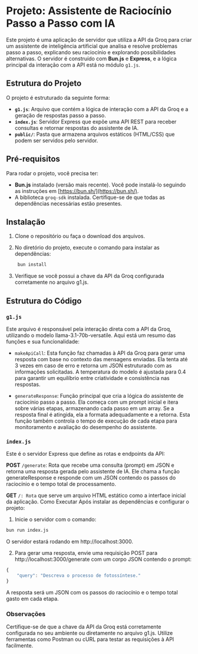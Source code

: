 # Projeto: Assistente de Raciocínio Passo a Passo com IA

Este projeto é uma aplicação de servidor que utiliza a API da Groq para criar um assistente de inteligência artificial que analisa e resolve problemas passo a passo, explicando seu raciocínio e explorando possibilidades alternativas. O servidor é construído com **Bun.js** e **Express**, e a lógica principal da interação com a API está no módulo `g1.js`.

## Estrutura do Projeto

O projeto é estruturado da seguinte forma:

- **`g1.js`**: Arquivo que contém a lógica de interação com a API da Groq e a geração de respostas passo a passo.
- **`index.js`**: Servidor Express que expõe uma API REST para receber consultas e retornar respostas do assistente de IA.
- **`public/`**: Pasta que armazena arquivos estáticos (HTML/CSS) que podem ser servidos pelo servidor.

## Pré-requisitos

Para rodar o projeto, você precisa ter:

- **Bun.js** instalado (versão mais recente). Você pode instalá-lo seguindo as instruções em [https://bun.sh/](https://bun.sh/).
- A biblioteca `groq-sdk` instalada. Certifique-se de que todas as dependências necessárias estão presentes.

## Instalação

1. Clone o repositório ou faça o download dos arquivos.
2. No diretório do projeto, execute o comando para instalar as dependências:

   ```bash
    bun install
   ```

3. Verifique se você possui a chave da API da Groq configurada corretamente no arquivo g1.js.

## Estrutura do Código

### `g1.js`

Este arquivo é responsável pela interação direta com a API da Groq, utilizando o modelo llama-3.1-70b-versatile. Aqui está um resumo das funções e sua funcionalidade:

* `makeApiCall`: Esta função faz chamadas à API da Groq para gerar uma resposta com base no contexto das mensagens enviadas. Ela tenta até 3 vezes em caso de erro e retorna um JSON estruturado com as informações solicitadas. A temperatura do modelo é ajustada para 0.4 para garantir um equilíbrio entre criatividade e consistência nas respostas.

* `generateResponse`: Função principal que cria a lógica do assistente de raciocínio passo a passo. Ela começa com um prompt inicial e itera sobre várias etapas, armazenando cada passo em um array. Se a resposta final é atingida, ela a formata adequadamente e a retorna. Esta função também controla o tempo de execução de cada etapa para monitoramento e avaliação do desempenho do assistente.

### `index.js`
Este é o servidor Express que define as rotas e endpoints da API:

**POST** `/generate`: Rota que recebe uma consulta (prompt) em JSON e retorna uma resposta gerada pelo assistente de IA. Ele chama a função generateResponse e responde com um JSON contendo os passos do raciocínio e o tempo total de processamento.

**GET** `/: Rota` que serve um arquivo HTML estático como a interface inicial da aplicação.
Como Executar
Após instalar as dependências e configurar o projeto:

1. Inicie o servidor com o comando:

```bash
bun run index.js
```

O servidor estará rodando em http://localhost:3000.

2. Para gerar uma resposta, envie uma requisição POST para http://localhost:3000/generate com um corpo JSON contendo o prompt:

```javascript
{
    "query": "Descreva o processo de fotossíntese."
}
```

A resposta será um JSON com os passos do raciocínio e o tempo total gasto em cada etapa.

### Observações
Certifique-se de que a chave da API da Groq está corretamente configurada no seu ambiente ou diretamente no arquivo g1.js.
Utilize ferramentas como Postman ou cURL para testar as requisições à API facilmente.